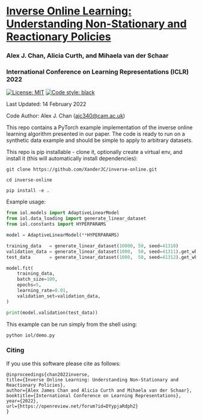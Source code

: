 
# [Inverse Online Learning: Understanding Non-Stationary and Reactionary Policies](https://openreview.net/forum?id=DYypjaRdph2)

### Alex J. Chan, Alicia Curth, and Mihaela van der Schaar

### International Conference on Learning Representations (ICLR) 2022
 [![License: MIT](https://img.shields.io/badge/License-MIT-blue.svg)](https://opensource.org/licenses/MIT)
 <a href="https://github.com/psf/black"><img alt="Code style: black" src="https://img.shields.io/badge/code%20style-black-000000.svg"></a>


Last Updated: 14 February 2022

Code Author: Alex J. Chan (ajc340@cam.ac.uk)

This repo contains a PyTorch example implementation of the inverse online learning algorithm presented in our paper. The code is ready to run on a synthetic data example and should be simple to apply to arbitrary datasets.

This repo is pip installable - clone it, optionally create a virtual env, and install it (this will automatically install dependencies):

```shell
git clone https://github.com/XanderJC/inverse-online.git

cd inverse-online

pip install -e .
```


Example usage:

```python
from iol.models import AdaptiveLinearModel
from iol.data_loading import generate_linear_dataset
from iol.constants import HYPERPARAMS

model = AdaptiveLinearModel(**HYPERPARAMS)

training_data   = generate_linear_dataset(10000, 50, seed=41310)
validation_data = generate_linear_dataset(1000,  50, seed=41311).get_whole_batch()
test_data       = generate_linear_dataset(1000,  50, seed=41312).get_whole_batch()

model.fit(
    training_data,
    batch_size=100,
    epochs=5,
    learning_rate=0.01,
    validation_set=validation_data,
)

print(model.validation(test_data))
```

This example can be run simply from the shell using:

```shell
python iol/demo.py
```


### Citing 

If you use this software please cite as follows:

```
@inproceedings{chan2022inverse,
title={Inverse Online Learning: Understanding Non-Stationary and Reactionary Policies},
author={Alex James Chan and Alicia Curth and Mihaela van der Schaar},
booktitle={International Conference on Learning Representations},
year={2022},
url={https://openreview.net/forum?id=DYypjaRdph2}
}
```
